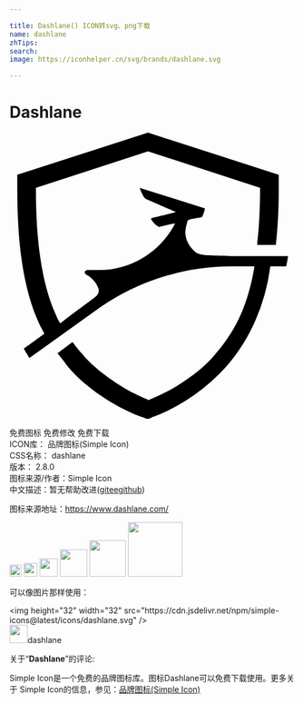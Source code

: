 ```yaml
---

title: Dashlane() ICON转svg、png下载
name: dashlane
zhTips: 
search: 
image: https://iconhelper.cn/svg/brands/dashlane.svg

---
```


# Dashlane  <small style="font-size: 60%;font-weight: 100"></small>

<div id="svg" class="svg-wrap">
<svg role="img" viewBox="0 0 24 24" xmlns="http://www.w3.org/2000/svg"><title>Dashlane icon</title><path d="M15.63 10.04c-.47-.393-.863-1.02-.863-1.648 0-.235.078-.627.157-.863 0-.156.078-.156.157-.235.706-.157 1.02-.157 1.098-.235.157-.314.235-.706.235-.706l-5.49-1.726s.314.863.549.942l2.51 1.098s-1.255.313-1.961.47l-.157.079s.235.47.706.706c.47-.157 1.333-.314 1.333-.314-1.176 2.353-3.686 3.921-6.353 3.921h-.94c-.315 0-.393.236-.158.393.47.235.863.705 1.02 1.176.078.314-.079.55-.314.706-.47.392-1.725 1.255-2.902 2.196a3.664 3.664 0 0 1-.392-.784C2.767 12.784 2.218 9.333 2.218 4.784v-.157l9.412-3.058 9.411 3.058v.079c0 1.647-.078 3.216-.235 4.549v.157h1.569v-.079c.157-1.411.235-2.902.235-4.549V3.53L11.63 0 .65 3.53v1.176c0 4.784.548 8.392 1.725 11.059.157.392.392.784.549 1.098-.941.706-1.726 1.255-1.726 1.255l.47.784 6.04-4.314a19.5 19.5 0 0 1 10.98-3.372h1.883c-.235 1.49-.628 2.823-1.098 3.921-.55 1.255-1.255 2.353-2.196 3.451-.706.863-1.569 1.569-2.51 2.196-1.569 1.098-2.98 1.569-3.059 1.647-.157-.078-1.49-.549-3.059-1.647-1.02-.706-1.882-1.411-2.588-2.274-.235-.235-.47-.55-.706-.863l-.078-.078-1.255.94.078.08c.314.391.55.705.785 1.019.784.941 1.725 1.725 2.745 2.431 1.725 1.177 3.215 1.726 3.45 1.804 0 0 .314.079.393.157h.157c.157 0 .392-.157.392-.157.314-.078 1.725-.627 3.45-1.804a16.44 16.44 0 0 0 2.746-2.431 15.164 15.164 0 0 0 2.431-3.843 16.555 16.555 0 0 0 1.255-4.55h1.334c.078-.313.156-.862.156-.862h-4.862c-1.804-.078-2.432 0-2.902-.314z"/></svg>
</div>
<detail full-name='dashlane'></detail>

<div class="detail-page">
<p>
<span><span class="badge-success badge">免费图标</span> <span class="badge-success badge">免费修改</span>  <span class="badge-success badge">免费下载</span> </span>
<br/>
<span>
ICON库：
<span class="badge-secondary badge">品牌图标(Simple Icon)</span> 
</span>
<br/>
<span>
CSS名称：
<span class="badge-secondary badge">dashlane</span> 
</span>

<br/>
<span>
版本：
<span class="badge-secondary badge">2.8.0</span> 
</span>
<br/>
<span>图标来源/作者：<span class="badge-light badge">Simple Icon</span></span> 
<br/>
<span class="zh-detail">中文描述：暂无<span class="help-link"><span>帮助改进</span>(<a href="https://gitee.com/liuwave/icon-helper/edit/master/json/brands/dashlane.json" target="_blank" rel="noopener noreferrer">gitee</a><a href="https://github.com/liuwave/icon-helper/edit/master/json/brands/dashlane.json" target="_blank" rel="noopener noreferrer">github</a></span>)</span><br/>
</p>
</div><div class="description description alert alert-light"><p>图标来源地址：<a href="https://www.dashlane.com/" target="_blank" rel="noopener noreferrer">https://www.dashlane.com/</a></p></div>
<div class="alert alert-dark">
<img height="21" width="21" src="https://cdn.jsdelivr.net/npm/simple-icons@latest/icons/dashlane.svg" />
<img height="24" width="24" src="https://cdn.jsdelivr.net/npm/simple-icons@latest/icons/dashlane.svg" />
<img height="32" width="32" src="https://cdn.jsdelivr.net/npm/simple-icons@latest/icons/dashlane.svg" />
<img height="48" width="48" src="https://cdn.jsdelivr.net/npm/simple-icons@latest/icons/dashlane.svg" />
<img height="64" width="64" src="https://cdn.jsdelivr.net/npm/simple-icons@latest/icons/dashlane.svg" />
<img height="96" width="96" src="https://cdn.jsdelivr.net/npm/simple-icons@latest/icons/dashlane.svg" />

</div>
<div>
  <p>可以像图片那样使用：    
  </p>
  <div class="alert alert-primary" style="font-size: 14px">
    &lt;img height="32" width="32" src="https://cdn.jsdelivr.net/npm/simple-icons@latest/icons/dashlane.svg" /&gt;
    <copy-btn content='<img height="32" width="32" src="https://cdn.jsdelivr.net/npm/simple-icons@latest/icons/dashlane.svg" />'></copy-btn>
  </div>
  <div class="alert alert-secondary">
    <img height="32" width="32" src="https://cdn.jsdelivr.net/npm/simple-icons@latest/icons/dashlane.svg" />dashlane
    <copy-btn content="dashlane" btn-title="复制图标名称"></copy-btn>
  </div>
</div>
<div class="icon-detail__container">
<p>关于“<b>Dashlane</b>”的评论:</p>
</div>
<Vssue title="关于“Dashlane”的评论" />
<div><p>Simple Icon是一个免费的品牌图标库。图标Dashlane可以免费下载使用。更多关于  Simple Icon的信息，参见：<a target="_blank" href="https://iconhelper.cn/brands.html">品牌图标(Simple Icon)</a>
</p></div>
